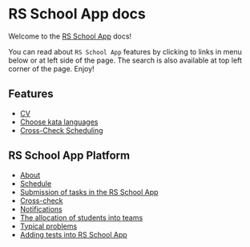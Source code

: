 # RS School App docs

Welcome to the [RS School App](https://app.rs.school) docs!

You can read about `RS School App` features by clicking to links in menu below or at left side of the page. The search is also available at top left corner of the page. Enjoy!

## Features

- [CV](./features/cv.md)
- [Choose kata languages](./features/choose-kata-languages.md)
- [Cross-Check Scheduling](./features/cross-check-scheduling.md)

## RS School App Platform

- [About](./platform/about.md)
- [Schedule](./platform/shedule.md)
- [Submission of tasks in the RS School App](./platform/tasks.md)
- [Cross-check](./platform/cross-check-flow.md)
- [Notifications](./platform/notifications.md)
- [The allocation of students into teams](./platform/team-allocation.md)
- [Typical problems](./platform/typical-problems.md)
- [Adding tests into RS School App](./platform/adding-tests.md)
